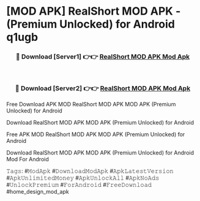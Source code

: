 # [MOD APK] RealShort MOD APK - (Premium Unlocked) for Android q1ugb



<div align="center">
<h3>🔴 Download [Server1] 👉👉 <a href="https://momento.my/?title=RealShort_MOD_APK">RealShort MOD APK Mod Apk</a></h3><br>

<h3>🔴 Download [Server2] 👉👉 <a href="https://momento.my/?title=RealShort_MOD_APK">RealShort MOD APK Mod Apk</a></h3>
</div>



Free Download APK MOD RealShort MOD APK MOD APK (Premium Unlocked) for Android

Download RealShort MOD APK MOD APK (Premium Unlocked) for Android

Free APK MOD RealShort MOD APK MOD APK (Premium Unlocked) for Android

Download RealShort MOD APK MOD APK (Premium Unlocked) for Android Mod For Android

𝚃𝚊𝚐𝚜: #𝙼𝚘𝚍𝙰𝚙𝚔 #𝙳𝚘𝚠𝚗𝚕𝚘𝚊𝚍𝙼𝚘𝚍𝙰𝚙𝚔 #𝙰𝚙𝚔𝙻𝚊𝚝𝚎𝚜𝚝𝚅𝚎𝚛𝚜𝚒𝚘𝚗 #𝙰𝚙𝚔𝚄𝚗𝚕𝚒𝚖𝚒𝚝𝚎𝚍𝙼𝚘𝚗𝚎𝚢 #𝙰𝚙𝚔𝚄𝚗𝚕𝚘𝚌𝚔𝙰𝚕𝚕 #𝙰𝚙𝚔𝙽𝚘𝙰𝚍𝚜 #𝚄𝚗𝚕𝚘𝚌𝚔𝙿𝚛𝚎𝚖𝚒𝚞𝚖 #𝙵𝚘𝚛𝙰𝚗𝚍𝚛𝚘𝚒𝚍 #𝙵𝚛𝚎𝚎𝙳𝚘𝚠𝚗𝚕𝚘𝚊𝚍 #home_design_mod_apk
